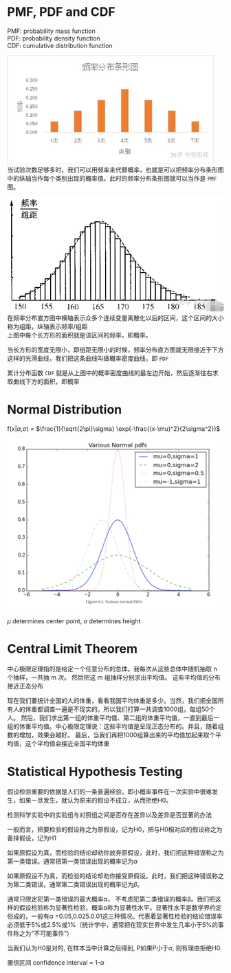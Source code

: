 # PMF, PDF and CDF
PMF: probability mass function<br>
PDF: probability density function<br>
CDF: cumulative distribution function<br>

<img src="pic/pmf.jpeg"><br>
当试验次数足够多时，我们可以用频率来代替概率，也就是可以把频率分布条形图中的纵轴当作每个类别出现的概率值。此时的频率分布条形图就可以当作是 `PMF` 图。

<img src="pic/pdf.jpeg"><br>
在频率分布直方图中横轴表示众多个连续变量离散化以后的区间，这个区间的大小称为组距，纵轴表示频率/组距<br>
上图中每个长方形的面积就是该区间的频率，即概率。

当长方形的宽度无限小，即组距无限小的时候，频率分布直方图就无限接近于下方这样的光滑曲线，我们把这条曲线叫做概率密度曲线，即 `PDF`

累计分布函数 `CDF` 就是从上图中的概率密度曲线的最左边开始，然后逐渐往右求取曲线下方的面积，即概率


# Normal Distribution

f(x|$\alpha$,$\sigma$) = $\frac{1}{\sqrt{2\pi}\sigma} \exp(-\frac{(x-\mu)^2}{2\sigma^2})$

<img src="pic/normal-distribution.png">

$\mu$ determines center point, $\sigma$ determines height


# Central Limit Theorem
中心极限定理指的是给定一个任意分布的总体。我每次从这些总体中随机抽取 n 个抽样，一共抽 m 次。 然后把这 m 组抽样分别求出平均值。 这些平均值的分布接近正态分布

现在我们要统计全国的人的体重，看看我国平均体重是多少。当然，我们把全国所有人的体重都调查一遍是不现实的。所以我们打算一共调查1000组，每组50个人。 然后，我们求出第一组的体重平均值、第二组的体重平均值，一直到最后一组的体重平均值。中心极限定理说：这些平均值是呈现正态分布的。并且，随着组数的增加，效果会越好。 最后，当我们再把1000组算出来的平均值加起来取个平均值，这个平均值会接近全国平均体重

# Statistical Hypothesis Testing
假设检验重要的依据是人们的一条普遍经验，即小概率事件在一次实验中很难发生，如果一旦发生，就认为原来的假设不成立，从而拒绝H0。


检测科学实验中的实验组与对照组之间是否存在差异以及差异是否显著的办法

一般而言，把要检验的假设称之为原假设，记为H0，把与H0相对应的假设称之为备择假设，记为H1

如果原假设为真，而检验的结论却劝你放弃原假设，此时，我们把这种错误称之为第一类错误。通常把第一类错误出现的概率记为$\alpha$

如果原假设不为真，而检验的结论却劝你接受原假设。此时，我们把这种错误称之为第二类错误，通常第二类错误出现的概率记为$\beta$。

通常只限定犯第一类错误的最大概率α， 不考虑犯第二类错误的概率β。我们把这样的假设检验称为显著性检验，概率α称为显著性水平。显著性水平是数学界约定俗成的，一般有α =0.05,0.025.0.01这三种情况。代表着显著性检验的结论错误率必须低于5%或2.5%或1%（统计学中，通常把在现实世界中发生几率小于5%的事件称之为“不可能事件”）

当我们认为H0是对的, 在样本当中计算之后得到, P如果P小于$\alpha$, 则有理由拒绝H0. 

置信区间 confidence interval = 1-$\alpha$
